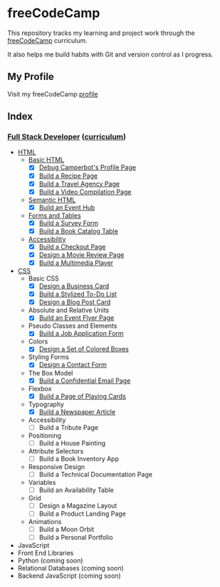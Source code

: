 # freeCodeCamp

This repository tracks my learning and project work through the [freeCodeCamp](https://www.freecodecamp.org) curriculum.

It also helps me build habits with Git and version control as I progress.

## My Profile

Visit my freeCodeCamp [profile](https://www.freecodecamp.org/ren-rahman)

## Index

### [Full Stack Developer](./full-stack-developer/README.md) ([curriculum](https://www.freecodecamp.org/learn/full-stack-developer/))

- [HTML](./full-stack-developer/01-html/README.md)
  - [Basic HTML](./full-stack-developer/01-html/01-basic-html/README.md)
    - [x] [Debug Camperbot's Profile Page](./full-stack-developer/01-html/01-basic-html/01.html)
    - [x] [Build a Recipe Page](./full-stack-developer/01-html/01-basic-html/02.html)
    - [x] [Build a Travel Agency Page](./full-stack-developer/01-html/01-basic-html/03.html)
    - [x] [Build a Video Compilation Page](./full-stack-developer/01-html/01-basic-html/04.html)
  - [Semantic HTML](./full-stack-developer/01-html/02-sematic-html/README.md)
    - [x] [Build an Event Hub](./full-stack-developer/01-html/02-sematic-html/01.html)
  - [Forms and Tables](./full-stack-developer/01-html/03-forms-and-tables/README.md)
    - [x] [Build a Survey Form](./full-stack-developer/01-html/03-forms-and-tables/01.html)
    - [x] [Build a Book Catalog Table](./full-stack-developer/01-html/03-forms-and-tables/02.html)
  - [Accessibility](./full-stack-developer/01-html/04-accessibility/README.md)
    - [x] [Build a Checkout Page](./full-stack-developer/01-html/04-accessibility/01.html)
    - [x] [Design a Movie Review Page](./full-stack-developer/01-html/04-accessibility/02.html)
    - [x] [Build a Multimedia Player](./full-stack-developer/01-html/04-accessibility/03.html)
- [CSS](./full-stack-developer/02-css/README.md)
  - Basic CSS
    - [x] [Design a Business Card](./full-stack-developer/02-css/01-business-card/index.html)
    - [x] [Build a Stylized To-Do List](./full-stack-developer/02-css/02-todo-list/index.html)
    - [x] [Design a Blog Post Card](./full-stack-developer/02-css/03-blog-post-card/index.html)
  - Absolute and Relative Units
    - [x] [Build an Event Flyer Page](./full-stack-developer/02-css/04-event-flyer-page/index.html)
  - Pseudo Classes and Elements
    - [x] [Build a Job Application Form](./full-stack-developer/02-css/05-job-application-form/index.html)
  - Colors
    - [x] [Design a Set of Colored Boxes](./full-stack-developer/02-css/06-set-of-colored-boxes/index.html)
  - Styling Forms
    - [x] [Design a Contact Form](./full-stack-developer/02-css/07-contact-form/index.html)
  - The Box Model
    - [x] [Build a Confidential Email Page](./full-stack-developer/02-css/08-confidential-email-page/index.html)
  - Flexbox
    - [x] [Build a Page of Playing Cards](./full-stack-developer/02-css/09-page-of-playing-card/index.html)
  - Typography
    - [x] [Build a Newspaper Article](./full-stack-developer/02-css/10-newspaper-article/)
  - Accessibility
    - [ ] Build a Tribute Page
  - Positioning
    - [ ] Build a House Painting
  - Attribute Selectors
    - [ ] Build a Book Inventory App
  - Responsive Design
    - [ ] Build a Technical Documentation Page
  - Variables
    - [ ] Build an Availability Table
  - Grid
    - [ ] Design a Magazine Layout
    - [ ] Build a Product Landing Page
  - Animations
    - [ ] Build a Moon Orbit
    - [ ] Build a Personal Portfolio
- JavaScript
- Front End Libraries
- Python (coming soon)
- Relational Databases (coming soon)
- Backend JavaScript (coming soon)

